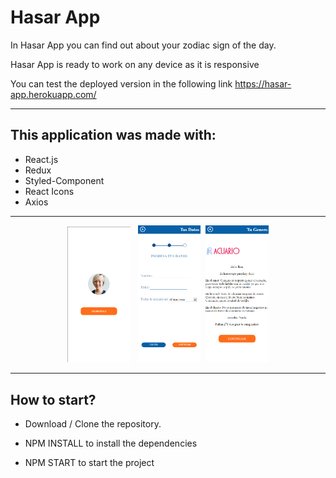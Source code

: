 <h1>Hasar App</h1>

In Hasar App you can find out about your zodiac sign of the day.


Hasar App is ready to work on any device as it is responsive

You can test the deployed version in the following link https://hasar-app.herokuapp.com/




<hr>

<h2>This application was made with:</h2>

- React.js
- Redux
- Styled-Component
- React Icons
- Axios
<hr>
<p align="center">
<img src= "https://github.com/Alonxx/Hasar-App/blob/main/public/images/sigin.png" width= "20%"> &nbsp;&nbsp;<img src= "https://github.com/Alonxx/Hasar-App/blob/main/public/images/form.png" width= "20%">&nbsp;&nbsp;<img src= "https://github.com/Alonxx/Hasar-App/blob/main/public/images/result.png" width= "20%"> </p>

<hr>
<h2> How to start? </h2>

- Download / Clone the repository.

- NPM INSTALL to install the dependencies

- NPM START to start the project
